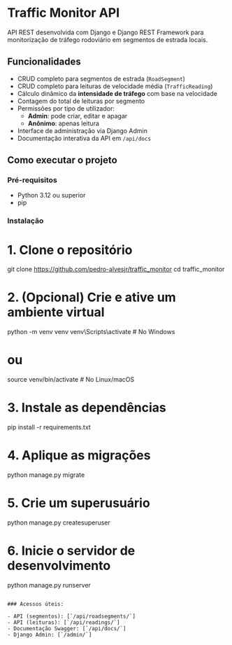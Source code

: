 # Traffic Monitor API

API REST desenvolvida com Django e Django REST Framework para monitorização de tráfego rodoviário em segmentos de estrada locais.

## Funcionalidades

- CRUD completo para segmentos de estrada (`RoadSegment`)
- CRUD completo para leituras de velocidade média (`TrafficReading`)
- Cálculo dinâmico da **intensidade de tráfego** com base na velocidade
- Contagem do total de leituras por segmento
- Permissões por tipo de utilizador:
  - **Admin**: pode criar, editar e apagar
  - **Anônimo**: apenas leitura
- Interface de administração via Django Admin
- Documentação interativa da API em `/api/docs`

## Como executar o projeto

### Pré-requisitos

- Python 3.12 ou superior
- pip

### Instalação

# 1. Clone o repositório
git clone https://github.com/pedro-alvesjr/traffic_monitor
cd traffic_monitor

# 2. (Opcional) Crie e ative um ambiente virtual
python -m venv venv
venv\Scripts\activate  # No Windows
# ou
source venv/bin/activate  # No Linux/macOS

# 3. Instale as dependências
pip install -r requirements.txt

# 4. Aplique as migrações
python manage.py migrate

# 5. Crie um superusuário
python manage.py createsuperuser

# 6. Inicie o servidor de desenvolvimento
python manage.py runserver
```

### Acessos úteis:

- API (segmentos): [`/api/roadsegments/`]
- API (leituras): [`/api/readings/`]
- Documentação Swagger: [`/api/docs/`]
- Django Admin: [`/admin/`]
